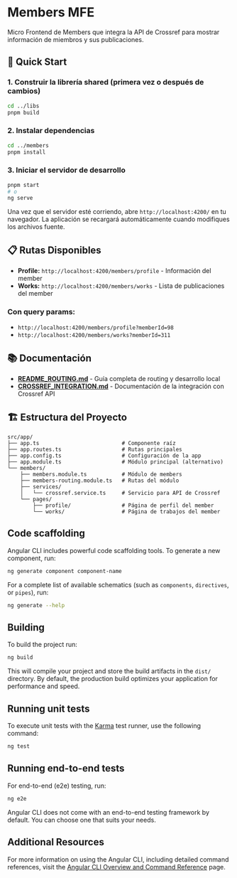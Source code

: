 # Members MFE

Micro Frontend de Members que integra la API de Crossref para mostrar información de miembros y sus publicaciones.

## 🚀 Quick Start

### 1. Construir la librería shared (primera vez o después de cambios)
```bash
cd ../libs
pnpm build
```

### 2. Instalar dependencias
```bash
cd ../members
pnpm install
```

### 3. Iniciar el servidor de desarrollo
```bash
pnpm start
# o
ng serve
```

Una vez que el servidor esté corriendo, abre `http://localhost:4200/` en tu navegador. La aplicación se recargará automáticamente cuando modifiques los archivos fuente.

## 📋 Rutas Disponibles

- **Profile:** `http://localhost:4200/members/profile` - Información del member
- **Works:** `http://localhost:4200/members/works` - Lista de publicaciones del member

### Con query params:
- `http://localhost:4200/members/profile?memberId=98`
- `http://localhost:4200/members/works?memberId=311`

## 📚 Documentación

- **[README_ROUTING.md](./README_ROUTING.md)** - Guía completa de routing y desarrollo local
- **[CROSSREF_INTEGRATION.md](./CROSSREF_INTEGRATION.md)** - Documentación de la integración con Crossref API

## 🏗️ Estructura del Proyecto

```
src/app/
├── app.ts                          # Componente raíz
├── app.routes.ts                   # Rutas principales
├── app.config.ts                   # Configuración de la app
├── app.module.ts                   # Módulo principal (alternativo)
└── members/
    ├── members.module.ts           # Módulo de members
    ├── members-routing.module.ts   # Rutas del módulo
    ├── services/
    │   └── crossref.service.ts     # Servicio para API de Crossref
    └── pages/
        ├── profile/                # Página de perfil del member
        └── works/                  # Página de trabajos del member
```

## Code scaffolding

Angular CLI includes powerful code scaffolding tools. To generate a new component, run:

```bash
ng generate component component-name
```

For a complete list of available schematics (such as `components`, `directives`, or `pipes`), run:

```bash
ng generate --help
```

## Building

To build the project run:

```bash
ng build
```

This will compile your project and store the build artifacts in the `dist/` directory. By default, the production build optimizes your application for performance and speed.

## Running unit tests

To execute unit tests with the [Karma](https://karma-runner.github.io) test runner, use the following command:

```bash
ng test
```

## Running end-to-end tests

For end-to-end (e2e) testing, run:

```bash
ng e2e
```

Angular CLI does not come with an end-to-end testing framework by default. You can choose one that suits your needs.

## Additional Resources

For more information on using the Angular CLI, including detailed command references, visit the [Angular CLI Overview and Command Reference](https://angular.dev/tools/cli) page.
